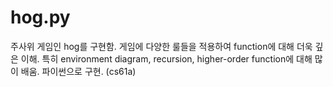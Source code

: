 # hog.py
주사위 게임인 hog를 구현함. 게임에 다양한 룰들을 적용하여 function에 대해 더욱 깊은 이해. 특히 environment diagram, recursion, higher-order function에 대해 많이 배움. 파이썬으로 구현. (cs61a)
